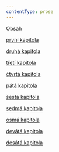 ```yaml
---
contentType: prose
---
```


<section>

Obsah

[první kapitola](./resources/undefined)

[druhá kapitola](./resources/undefined)

[třetí kapitola](./resources/undefined)

[čtvrtá kapitola](./resources/undefined)

[pátá kapitola](./resources/undefined)

[šestá kapitola](./resources/undefined)

[sedmá kapitola](./resources/undefined)

[osmá kapitola](./resources/undefined)

[devátá kapitola](./resources/undefined)

[desátá kapitola](./resources/undefined)

</section>
